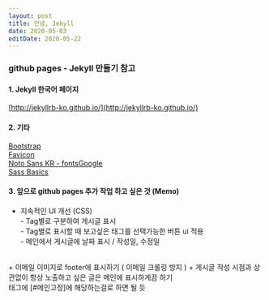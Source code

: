 ```yaml
---
layout: post
title: 안녕, Jekyll
date: 2020-05-03
editDate: 2020-05-22
---
```


### github pages - Jekyll 만들기 참고

#### 1. Jekyll 한국어 페이지
[http://jekyllrb-ko.github.io/](http://jekyllrb-ko.github.io/)  

#### 2. 기타
[Bootstrap](https://getbootstrap.com/)  
[Favicon](https://favicon.io/)  
[Noto Sans KR - fontsGoogle](https://fonts.google.com/)  
[Sass Basics](https://sass-lang.com/guide)

#### 3. 앞으로 github pages 추가 작업 하고 싶은 것 (Memo)
+ 지속적인 UI 개선 (CSS)
<br>- Tag별로 구분하여 게시글 표시
<br>- Tag별로 표시할 때 보고싶은 태그를 선택가능한 버튼 ui 적용
<br>- 메인에서 게시글에 날짜 표시 / 작성일, 수정일  
<br>
+ 이메일 이미지로 footer에 표시하기 ( 이메일 크롤링 방지 )
+ 게시글 작성 시점과 상관없이 항상 노출하고 싶은 글은 메인에 표시하게끔 하기
<br>태그에 [#메인고정]에 해당하는걸로 하면 될 듯